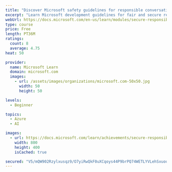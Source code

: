 ```yaml
---
title: "Discover Microsoft safety guidelines for responsible conversational AI development"
excerpt: "Learn Microsoft development guidelines for fair and secure responsible conversational AI."
webUrl: https://docs.microsoft.com/en-us/learn/modules/secure-responsible-conversational-ai/
type: course
price: Free
length: PT36M
ratings:
  count: 8
  average: 4.75
heat: 50

provider:
  name: Microsoft Learn
  domain: microsoft.com
  images:
    - url: /assets/images/organizations/microsoft.com-50x50.jpg
      width: 50
      height: 50

levels:
  - Beginner

topics:
  - Azure
  - AI

images:
  - url: https://docs.microsoft.com/learn/achievements/secure-responsible-conversational-ai-social.png
    width: 800
    height: 400
    isCached: true

secured: "V5/mQW902Rzylxusqz9/O7yiRwQkF0uXCqoys44P9brPQ74WETLYVLehSxuouXwQN9lXA46mKLf3yQHWSFr1455YiH6zVpmVCKCLstqgorBPE5cA+KsAXMOTzCJ4fOyWsdbRbYunMUDV2jwZ4LXgwqfzTo3K7Bhd/oMwDvXLL+XDvq3u0buWVE16yVbdd3BuvBNWHtsRHu+rOVNefN2t9pvSLn5ur6Pab0sgNCIDyM74jJI7R0LaUAKeCX+6vipxsbAxwnzZNDVSQ/PQH3E/zhncS+TgBSstpx2f+pNJ5tzxlwJ8edHNFq9Pie8/bGxq/K8V8r8jUdiofvlAz0dRXiM12llbbnUiAEPae1R8q9hiszRDuzqqRuaMmUpmtvzX+8w4DTiF3n7ToI1k9vZffG7E9VrXEpqkU0Kza62lJE4=;wAJJC//ZdsIn72NGmETHCg=="
---
```


